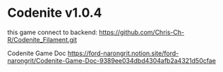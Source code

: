 # Codenite v1.0.4

this game connect to backend:
https://github.com/Chris-Ch-R/Codenite_Filament.git

Codenite Game Doc
https://ford-narongrit.notion.site/ford-narongrit/Codenite-Game-Doc-9389ee034dbd4304afb2a4321d50cfae